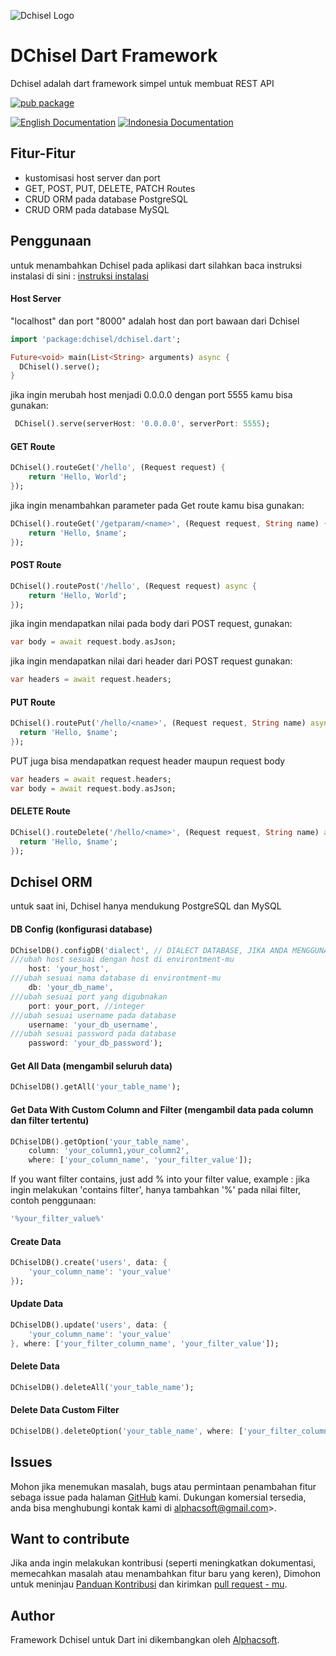 ![Dchisel Logo](https://i.ibb.co/vhgkzNH/DChisel-1.png)

# DChisel Dart Framework  
Dchisel adalah dart framework simpel untuk membuat REST API

[![pub package](https://img.shields.io/pub/v/dchisel.svg)](https://pub.dev/packages/dchisel) 

[![English Documentation](https://img.shields.io/badge/LANGUAGE-ENGLISH-blue)](https://github.com/alalawy/DChisel/blob/master/README.md) [![Indonesia Documentation](https://img.shields.io/badge/LANGUAGE-INDONESIA-blue)](https://github.com/alalawy/DChisel/blob/master/README.id-ID.md)

## Fitur-Fitur

* kustomisasi host server dan port
* GET, POST, PUT, DELETE, PATCH Routes
* CRUD ORM pada database PostgreSQL
* CRUD ORM pada database MySQL

## Penggunaan

untuk menambahkan Dchisel pada aplikasi dart silahkan baca instruksi instalasi di sini : [instruksi instalasi](https://pub.dev/packages/dchisel/install)

#### Host Server

"localhost" dan port "8000" adalah host dan port bawaan dari Dchisel

```dart
import 'package:dchisel/dchisel.dart';

Future<void> main(List<String> arguments) async {
  DChisel().serve();
}
```

jika ingin merubah host menjadi 0.0.0.0 dengan port 5555 kamu bisa gunakan:

```dart
 DChisel().serve(serverHost: '0.0.0.0', serverPort: 5555);
```

#### GET Route
```dart
DChisel().routeGet('/hello', (Request request) {
    return 'Hello, World';
});
```
jika ingin menambahkan parameter pada Get route kamu bisa gunakan:

```dart
DChisel().routeGet('/getparam/<name>', (Request request, String name) {
    return 'Hello, $name';
});
```

#### POST Route
```dart
DChisel().routePost('/hello', (Request request) async {
    return 'Hello, World';
});
```
jika ingin mendapatkan nilai pada body dari POST request, gunakan:
```dart
var body = await request.body.asJson;
```
jika ingin mendapatkan nilai dari header dari POST request gunakan:
```dart
var headers = await request.headers;
```
#### PUT Route
```dart
DChisel().routePut('/hello/<name>', (Request request, String name) async {
  return 'Hello, $name';
});
```
PUT juga bisa mendapatkan request header maupun request body 
```dart
var headers = await request.headers;
var body = await request.body.asJson;
```
#### DELETE Route 
```dart
DChisel().routeDelete('/hello/<name>', (Request request, String name) async {
  return 'Hello, $name';
});
```

## Dchisel ORM
untuk saat ini, Dchisel hanya mendukung PostgreSQL dan MySQL

#### DB Config (konfigurasi database)
```dart
DChiselDB().configDB('dialect', // DIALECT DATABASE, JIKA ANDA MENGGUNAKAN POSTGRESQL MAKA UBAH 'dialect' menjadi 'postgre', JIKA ANDA MENGGUNAKAN MYSQL MAKA UBAH 'dialect' menjadi 'mysql'
///ubah host sesuai dengan host di environtment-mu
    host: 'your_host',
///ubah sesuai nama database di environtment-mu
    db: 'your_db_name',
///ubah sesuai port yang digubnakan
    port: your_port, //integer
///ubah sesuai username pada database
    username: 'your_db_username',
///ubah sesuai password pada database
    password: 'your_db_password');
```
#### Get All Data (mengambil seluruh data)
```dart
DChiselDB().getAll('your_table_name');
```
#### Get Data With Custom Column and Filter (mengambil data pada column dan filter tertentu)
```dart
DChiselDB().getOption('your_table_name', 
    column: 'your_column1,your_column2', 
    where: ['your_column_name', 'your_filter_value']);
```
If you want filter contains, just add % into your filter value, example :
jika ingin melakukan 'contains filter', hanya tambahkan '%' pada nilai filter, contoh penggunaan:
```dart
'%your_filter_value%'
```

#### Create Data
```dart
DChiselDB().create('users', data: {
    'your_column_name': 'your_value'
});
```

#### Update Data
```dart
DChiselDB().update('users', data: {
    'your_column_name': 'your_value'
}, where: ['your_filter_column_name', 'your_filter_value']);
```

#### Delete Data
```dart
DChiselDB().deleteAll('your_table_name');
```

#### Delete Data Custom Filter
```dart
DChiselDB().deleteOption('your_table_name', where: ['your_filter_column_name', 'your_filter_value']);
```

## Issues

Mohon jika menemukan masalah, bugs atau permintaan penambahan fitur sebaga issue pada halaman [GitHub](https://github.com/alalawy/DChisel/issues) kami. Dukungan komersial tersedia, anda bisa menghubungi kontak kami di alphacsoft@gmail.com>.


## Want to contribute

Jika anda ingin melakukan kontribusi (seperti meningkatkan dokumentasi, memecahkan masalah atau menambahkan fitur baru yang keren), Dimohon untuk meninjau [Panduan Kontribusi](../CONTRIBUTING.md) dan kirimkan [pull request - mu](https://github.com/alalawy/DChisel/pulls).

## Author

Framework Dchisel untuk Dart ini dikembangkan oleh [Alphacsoft](https://alphacsoft.com).
